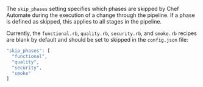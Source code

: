 The `skip_phases` setting specifies which phases are skipped by Chef
Automate during the execution of a change through the pipeline. If a
phase is defined as skipped, this applies to all stages in the pipeline.

Currently, the `functional.rb`, `quality.rb`, `security.rb`, and
`smoke.rb` recipes are blank by default and should be set to skipped in
the `config.json` file:

``` javascript
"skip_phases": [
  "functional",
  "quality",
  "security",
  "smoke"
]
```